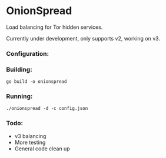 # OnionSpread
Load balancing for Tor hidden services.

Currently under development, only supports v2, working on v3.

### Configuration:

### Building:
```
go build -o onionspread
```

### Running:
```
./onionspread -d -c config.json
```

### Todo:
* v3 balancing
* More testing
* General code clean up
